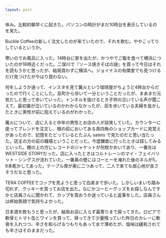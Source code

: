 ```yaml
---
layout: post
---
```


休み。比較的朝早くに起きた。パソコンの時計がまだ10時台を表示しているのを見た。

Buckle Coffeeの新しく注文したのが来ていたので、それを飲む。ややこってりしているというか。

寒いのでお風呂に入った。14時台に家を出たが、かつやでご飯を食べて横浜についたのが16時近くだった。二俣川で『ソース焼きそばの謎』を買って今日はそれを読もうかと思ったが、結局買わずに横浜へ。ジョイナスの有隣堂でも見つけるだけ見つけたがやはり買わない。

何をしようか迷って、インスタを見て篝火という珈琲屋がちょうど4時台からだったので行くことにした。反町から歩いて一分ということだったが、まあまだ元気だしと思って歩いていった。トンネルを抜けるとき子供の泣いている声が聞こえて、最初誰が泣いているのかわからなかったが、前を歩いている夫婦を抜かしたときに男性が前に抱えているのがわかった。

篝火について、店に入ると中年の男性とお店の人が談笑していた。カウンターに座ってブレンドを注文し、眼の前においてある真四角のショップカードに見覚えがあったので、記憶をたどっているとたぶん sateto で見たのだと思い当たった。店主の方の前の職場ということだった。今度鎌倉に行ったときは探してみるといった。棚の上の方にレコードのジャケットが何枚かおいてあり、一番左はWESTSIDE STORYだった。店に入ったときはコルトレーンのマイ・フェイバリット・シングスが流れていた。一番奥の壁にはコーヒーを淹れた後のネルが5，6本乾かしてあった。テーブル席が奥に二つあって、二人で来ても居心地が良さそうだなと思った。

TERA COFFEEでコップを見ようと思って白楽まで歩いた。しかしいまいち踏み切れず、クッキーを買ってお店を出た。なにかコーヒーグッズをお探しなんですかと店員さんに聞かれて、カップを買おうか迷っていると返事をした。店員さんは終始笑顔で気持ちよかった。

日本酒を飲もうと思ったが、結局お店に入らず最寄りまで戻ってきた。ロピアで軟骨とトマト缶とワインを買って、帰ってきて少量残っていた昨日のカレーに軟骨を入れつつ、辛さを和らげるつもりもあって水で薄めたが、塩味は緩和されても辛さはそのままだった。